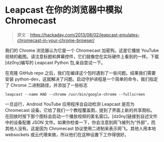 # Leapcast 在你的浏览器中模拟 Chromecast

> 原文：<https://hackaday.com/2013/08/02/leapcast-emulates-chromecast-in-your-chrome-browser/>

我们的 Chrome 浏览器认为它是一个 Chromecast 加密狗。这是它播放 YouTube 视频的截图。请注意标题和屏幕控件，它们就像您在实际硬件上看到的一样。下载[dz0ny]编写的 Leapcast Python 包,亲自尝试一下。

在克隆 GitHub repo 之后，我们在编译这个包时遇到了一些问题。结果我们需要安装 python-dev，这就解决了问题。启动守护进程是一个简单的命令，我们指定了 Chrome 二进制路径，并添加了一些标志

```
leapcast --name HAD --chrome /usr/bin/google-chrome --fullscreen
```

一旦运行，Android YouTube 应用程序会自动检测 Leapcast 是否为 Chromecast 设备。它给了我们一个教程覆盖图，提到了界面上新的共享图标。在回放时按下那个图标会启动一个播放视频的匿名窗口。[dz0ny]链接到自述文件中的设备配置 JSON 文件。如果你检查一下，你会注意到网飞被列为“外部”，而其他人没有。这是因为 Chromecast 协议使用二进制来表示网飞。其他人用本地 websockets 或云代理来做，所以他们在这种设置下工作得很好。